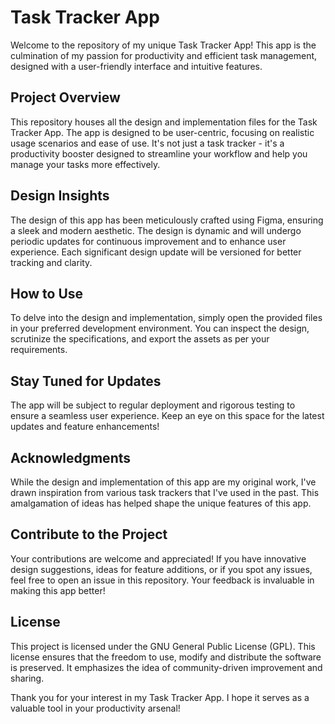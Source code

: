 # Task Tracker App

Welcome to the repository of my unique Task Tracker App! This app is the culmination of my passion for productivity and efficient task management, designed with a user-friendly interface and intuitive features.

## Project Overview

This repository houses all the design and implementation files for the Task Tracker App. The app is designed to be user-centric, focusing on realistic usage scenarios and ease of use. It's not just a task tracker - it's a productivity booster designed to streamline your workflow and help you manage your tasks more effectively.

## Design Insights

The design of this app has been meticulously crafted using Figma, ensuring a sleek and modern aesthetic. The design is dynamic and will undergo periodic updates for continuous improvement and to enhance user experience. Each significant design update will be versioned for better tracking and clarity.

## How to Use

To delve into the design and implementation, simply open the provided files in your preferred development environment. You can inspect the design, scrutinize the specifications, and export the assets as per your requirements.

## Stay Tuned for Updates

The app will be subject to regular deployment and rigorous testing to ensure a seamless user experience. Keep an eye on this space for the latest updates and feature enhancements!

## Acknowledgments

While the design and implementation of this app are my original work, I've drawn inspiration from various task trackers that I've used in the past. This amalgamation of ideas has helped shape the unique features of this app.

## Contribute to the Project

Your contributions are welcome and appreciated! If you have innovative design suggestions, ideas for feature additions, or if you spot any issues, feel free to open an issue in this repository. Your feedback is invaluable in making this app better!

## License

This project is licensed under the GNU General Public License (GPL). This license ensures that the freedom to use, modify and distribute the software is preserved. It emphasizes the idea of community-driven improvement and sharing.

Thank you for your interest in my Task Tracker App. I hope it serves as a valuable tool in your productivity arsenal!
